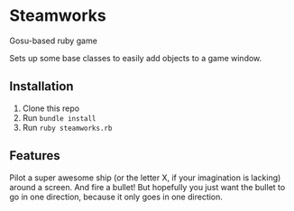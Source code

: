 # Steamworks
Gosu-based ruby game

Sets up some base classes to easily add objects to a game window.

## Installation

1. Clone this repo
2. Run `bundle install`
3. Run `ruby steamworks.rb`

## Features

Pilot a super awesome ship (or the letter X, if your imagination is lacking) around a screen. And fire a bullet! But hopefully you just want the 
bullet to go in one direction, because it only goes in one direction.
